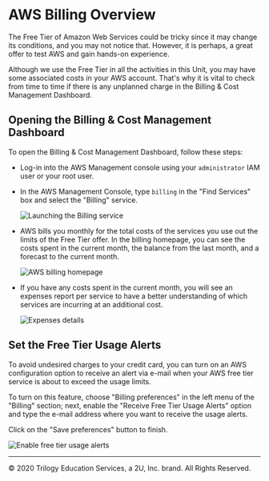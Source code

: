 # AWS Billing Overview

The Free Tier of Amazon Web Services could be tricky since it may change its conditions, and you may not notice that. However, it is perhaps, a great offer to test AWS and gain hands-on experience.

Although we use the Free Tier in all the activities in this Unit, you may have some associated costs in your AWS account. That's why it is vital to check from time to time if there is any unplanned charge in the Billing & Cost Management Dashboard.

## Opening the Billing & Cost Management Dashboard

To open the Billing & Cost Management Dashboard, follow these steps:

* Log-in into the AWS Management console using your `administrator` IAM user or your root user.

* In the AWS Management Console, type `billing` in the "Find Services" box and select the "Billing" service.

  ![Launching the Billing service](Images/billing-launch-service.png)

* AWS bills you monthly for the total costs of the services you use out the limits of the Free Tier offer. In the billing homepage, you can see the costs spent in the current month, the balance from the last month, and a forecast to the current month.

  ![AWS billing homepage](Images/billing-homepage.png)

* If you have any costs spent in the current month, you will see an expenses report per service to have a better understanding of which services are incurring at an additional cost.

  ![Expenses details](Images/billing-expenses-details.png)

## Set the Free Tier Usage Alerts

To avoid undesired charges to your credit card, you can turn on an AWS configuration option to receive an alert via e-mail when your AWS free tier service is about to exceed the usage limits.

To turn on this feature, choose "Billing preferences" in the left menu of the "Billing" section; next, enable the "Receive Free Tier Usage Alerts" option and type the e-mail address where you want to receive the usage alerts.

Click on the "Save preferences" button to finish.

![Enable free tier usage alerts](Images/set-free-tier-usage-alerts.png)

---
© 2020 Trilogy Education Services, a 2U, Inc. brand. All Rights Reserved.
